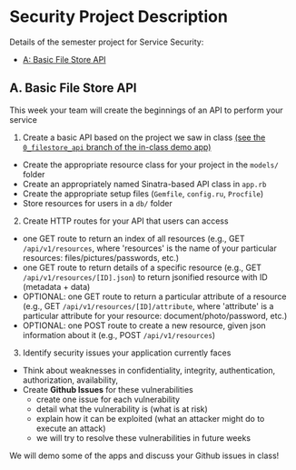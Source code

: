 # Security Project Description

Details of the semester project for Service Security:
- [A: Basic File Store API](##A.-Basic-File-Store-API)

## A. Basic File Store API

This week your team will create the beginnings of an API to perform your service

1. Create a basic API based on the project we saw in class [(see the `0_filestore_api` branch of the in-class demo app)](https://github.com/ISS-Security/configshare/tree/0_filestore_api)
  - Create the appropriate resource class for your project in the `models/` folder
  - Create an appropriately named Sinatra-based API class in `app.rb`
  - Create the appropriate setup files (`Gemfile`, `config.ru`, `Procfile`)
  - Store resources for users in a `db/` folder

2. Create HTTP routes for your API that users can access
  - one GET route to return an index of all resources (e.g., GET `/api/v1/resources`, where 'resources' is the name of your particular resources: files/pictures/passwords, etc.)
  - one GET route to return details of a specific resource (e.g., GET `/api/v1/resources/[ID].json`) to return jsonified resource with ID (metadata + data)
  - OPTIONAL: one GET route to return a particular attribute of a resource (e.g., GET `/api/v1/resources/[ID]/attribute`, where 'attribute' is a particular attribute for your resource: document/photo/password, etc.)
  - OPTIONAL: one POST route to create a new resource, given json information about it (e.g., POST `/api/v1/resources`)

3. Identify security issues your application currently faces
  - Think about weaknesses in confidentiality, integrity, authentication, authorization, availability,
  - Create **Github Issues** for these vulnerabilities
    - create one issue for each vulnerability
    - detail what the vulnerability is (what is at risk)
    - explain how it can be exploited (what an attacker might do to execute an attack)
    - we will try to resolve these vulnerabilities in future weeks

We will demo some of the apps and discuss your Github issues in class!
